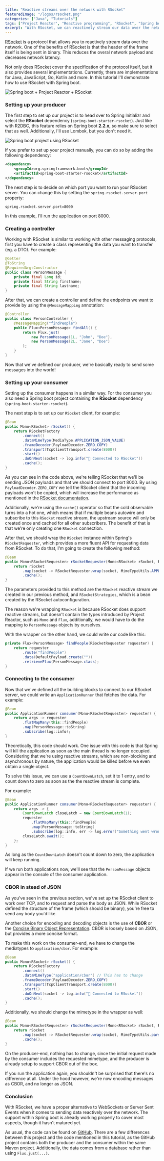 ```yaml
---
title: "Reactive streams over the network with RSocket"
featuredImage: "/logos/rsocket.png"
categories: ["Java", "Tutorials"]
tags: ["Project Reactor", "Reactive programming", "RSocket", "Spring boot"]
excerpt: "With RSocket, we can reactively stream our data over the network. In this example I'll demonstrate how RSocket can be used with Spring boot."
---
```


[RSocket](http://rsocket.io/) is a protocol that allows you to reactively stream data over the network. One of the benefits of RSocket is that the header of the frame itself is being sent in binary. This reduces the overal network payload and decreases network latency.

Not only does RSocket cover the specification of the protocol itself, but it also provides several implementations. Currently, there are implementations for Java, JavaScript, Go, Kotlin and more. In this tutorial I'll demonstrate how to use RSocket with Spring boot.

![Spring boot + Project Reactor + RSocket](./images/spring-boot-reactor-rsocket.png)

### Setting up your producer

The first step to set up our project is to head over to Spring Initializr and select the **RSocket** dependency (`spring-boot-starter-rsocket`). Just like with R2DBC, this feature relies on Spring boot **2.2.x**, so make sure to select that as well. Additionally, I'll use Lombok, but you don't need it.

![Spring boot project using RSocket](./images/Screenshot-2019-06-19-15.05.40.png)

If you prefer to set up your project manually, you can do so by adding the following dependency:

```xml
<dependency>
    <groupId>org.springframework.boot</groupId>
    <artifactId>spring-boot-starter-rsocket</artifactId>
</dependency>
```

The next step is to decide on which port you want to run your RSocket server. You can change this by setting the `spring.rsocket.server.port` property:

```
spring.rsocket.server.port=8000
```

In this example, I'll run the application on port 8000.

### Creating a controller

Working with RSocket is similar to working with other messaging protocols, first you have to create a class representing the data you want to transfer (eg. a DTO). For example:

```java
@Getter
@ToString
@RequiredArgsConstructor
public class PersonMessage {
    private final Long id;
    private final String firstname;
    private final String lastname;
}
```

After that, we can create a controller and define the endpoints we want to provide by using the `@MessageMapping` annotation:

```java
@Controller
public class PersonController {
    @MessageMapping("findPeople")
    public Flux<PersonMessage> findAll() {
        return Flux.just(
            new PersonMessage(1L, "John", "Doe"),
            new PersonMessage(2L, "Jane", "Doe")
        );
    }
}
```

Now that we've defined our producer, we're basically ready to send some messages into the world!

### Setting up your consumer

Setting up the consumer happens in a similar way. For the consumer you also need a Spring boot project containing the **RSocket** dependency (`spring-boot-starter-rsocket`).

The next step is to set up our `RSocket` client, for example:

```java
@Bean
public Mono<RSocket> rSocket() {
    return RSocketFactory
        .connect()
        .dataMimeType(MediaType.APPLICATION_JSON_VALUE)
        .frameDecoder(PayloadDecoder.ZERO_COPY)
        .transport(TcpClientTransport.create(8000))
        .start()
        .doOnNext(socket -> log.info("🚀 Connected to RSocket"))
        .cache();
}
```

As you can see in the code above, we're telling RSocket that we'll be sending JSON payloads and that we should connect to port 8000. By using `PayloadDecoder.ZERO_COPY` we tell the RSocket client that the incoming payloads won't be copied, which will increase the performance as mentioned in the [RSocket documentation](https://github.com/rsocket/rsocket-java#zero-copy).

Additionally, we're using the `cache()` operator so that the cold observable turns into a hot one, which means that if multiple beans autowire and subscribe to this `RSocket` reactive stream, the upstream source will only be created once and cached for all other subscribers. The benefit of that is that we're only creating one `RSocket` connection.

After that, we should wrap the `RSocket` instance within Spring's `RSocketRequester`, which provides a more fluent API for requesting data from RSocket. To do that, I'm going to create the following method:

```java
@Bean
public Mono<RSocketRequester> rSocketRequester(Mono<RSocket> rSocket, RSocketStrategies strategies) {
    return rSocket
        .map(socket -> RSocketRequester.wrap(socket, MimeTypeUtils.APPLICATION_JSON, strategies))
        .cache();
}
```

The parameters provided to this method are the `RSocket` reactive stream we created in our previous method, and `RSocketStrategies`, which is a bean created by the RSocket autoconfiguration.

The reason we're wrapping `RSocket` is because RSocket does support reactive streams, but doesn't contain the types introduced by Project Reactor, such as `Mono` and `Flux`, additionally, we would have to do the mapping to `PersonMessage` objects by ourselves.

With the wrapper on the other hand, we could write our code like this:

```java
private Flux<PersonMessage> findPeople(RSocketRequester requester) {
    return requester
        .route("findPeople")
        .data(DefaultPayload.create(""))
        .retrieveFlux(PersonMessage.class);
}
```

### Connecting to the consumer

Now that we've defined all the building blocks to connect to our RSocket server, we could write an `ApplicationRunner` that fetches the data. For example:

```java
@Bean
public ApplicationRunner consumer(Mono<RSocketRequester> requester) {
    return args -> requester
        .flatMapMany(this::findPeople)
        .map(PersonMessage::toString)
        .subscribe(log::info);
}
```

Theoretically, this code should work. One issue with this code is that Spring will kill the application as soon as the main thread is no longer occupied. Considering that we're using reactive streams, which are non-blocking and asynchronous by nature, the application would be killed before we even obtain a single object.

To solve this issue, we can use a `CountDownLatch`, set it to 1 entry, and to count down to zero as soon as the the reactive stream is complete.

For example:

```java
@Bean
public ApplicationRunner consumer(Mono<RSocketRequester> requester) {
    return args -> {
        CountDownLatch closeLatch = new CountDownLatch(1);
        requester
            .flatMapMany(this::findPeople)
            .map(PersonMessage::toString)
            .subscribe(log::info, err -> log.error("Something went wrong", err), closeLatch::countDown);
        closeLatch.await();
    };
}
```

As long as the `CountDownLatch` doesn't count down to zero, the application will keep running.

If we run both applications now, we'll see that the `PersonMessage` objects appear in the console of the consumer application.

### CBOR in stead of JSON

As you've seen in the previous section, we've set up the RSocket client to work over TCP, and to request and parse the body as JSON. While RSocket defined the structure of the frame (which should be binary), you're free to send any body you'd like.

Another choice for encoding and decoding objects is the use of **CBOR** or the [Concise Binary Object Representation](https://cbor.io/). CBOR is loosely based on JSON, but provides a more concise format.

To make this work on the consumer-end, we have to change the mediatypes to `application/cbor`. For example:

```java
@Bean
public Mono<RSocket> rSocket() {
    return RSocketFactory
        .connect()
        .dataMimeType("application/cbor") // This has to change
        .frameDecoder(PayloadDecoder.ZERO_COPY)
        .transport(TcpClientTransport.create(8000))
        .start()
        .doOnNext(socket -> log.info("🚀 Connected to RSocket"))
        .cache();
}
```

Additionally, we should change the mimetype in the wrapper as well:

```java
@Bean
public Mono<RSocketRequester> rSocketRequester(Mono<RSocket> rSocket, RSocketStrategies strategies) {
    return rSocket
        .map(socket -> RSocketRequester.wrap(socket, MimeTypeUtils.parseMimeType("application/cbor"), strategies))
        .cache();
}
```

On the producer-end, nothing has to change, since the initial request made by the consumer includes the requested mimetype, and the producer is already setup to support CBOR out of the box.

If you run the application again, you shouldn't be surprised that there's no difference at all. Under the hood however, we're now encoding messages as CBOR, and no longer as JSON.

### Conclusion

With RSocket, we have a proper alternative to WebSockets or Server Sent Events when it comes to sending data reactively over the network. The support within Spring boot is already working properly to cover most aspects, though it hasn't matured yet.

As usual, the code can be found on [GitHub](https://github.com/g00glen00b/spring-samples/tree/master/spring-boot-rsocket). There are a few differences between this project and the code mentioned in this tutorial, as the GitHub project contains both the producer and the consumer within the same Maven project. Additionally, the data comes from a database rather than using `Flux.just(...)`.
